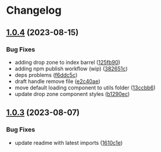 # Changelog

## [1.0.4](https://github.com/nhussein11/ipfs-react/compare/v1.0.3...v1.0.4) (2023-08-15)


### Bug Fixes

* adding drop zone to index barrel ([125fb90](https://github.com/nhussein11/ipfs-react/commit/125fb906f063b934386be77731758ca3b83fcd4e))
* adding npm publish workflow (wip) ([382651c](https://github.com/nhussein11/ipfs-react/commit/382651c36432ba3c6ddb6528a3c3fd99af4b8cc4))
* deps problems ([f6ddc5c](https://github.com/nhussein11/ipfs-react/commit/f6ddc5c79893088422ddf0b535386c4f361ad2b8))
* draft handle remove file ([e2c40ae](https://github.com/nhussein11/ipfs-react/commit/e2c40ae846108ac1fffe1c8e1478ba93e6e5baf3))
* move default loading component to utils folder ([13ccbb6](https://github.com/nhussein11/ipfs-react/commit/13ccbb6b6f6eed526f291b23eb9f8df6cf967018))
* update drop zone component styles ([b1290ec](https://github.com/nhussein11/ipfs-react/commit/b1290ec6e41909671743e7a3d3e13b118a8e352d))

## [1.0.3](https://github.com/nhussein11/ipfs-react/compare/v1.0.2...v1.0.3) (2023-08-07)

### Bug Fixes

* update readme with latest imports ([1610c1e](https://github.com/nhussein11/ipfs-react/commit/1610c1ee8c4e6d0f9e75301d84817a891c0aaa01))
